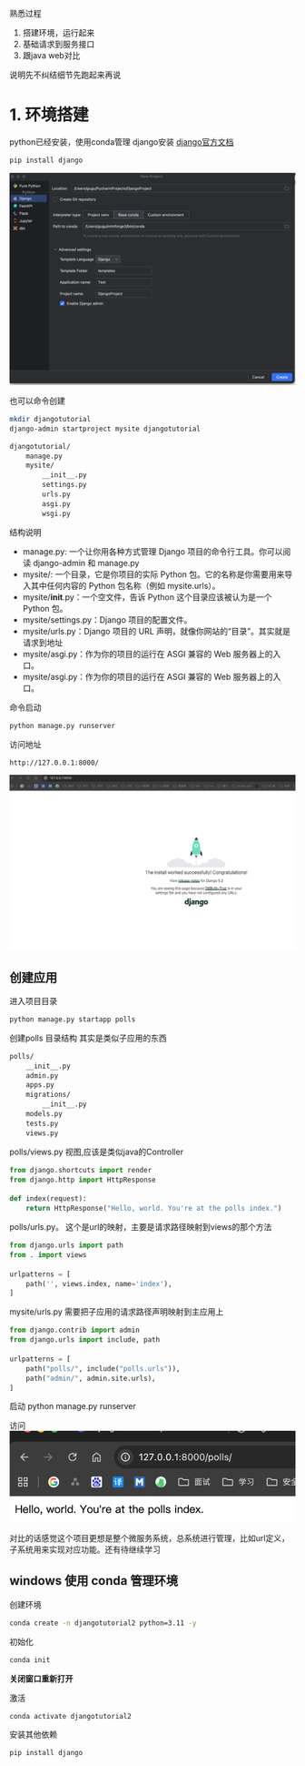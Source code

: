 熟悉过程
1. 搭建环境，运行起来
2. 基础请求到服务接口
3. 跟java web对比

说明先不纠结细节先跑起来再说
# 1. 环境搭建


python已经安装，使用conda管理
django安装
[django官方文档](https://docs.djangoproject.com/zh-hans/5.2/intro/tutorial01/)
```bash
pip install django
```

![img.png](images/创建项目.png)


也可以命令创建
```bash
mkdir djangotutorial
django-admin startproject mysite djangotutorial
```

```bash
djangotutorial/
    manage.py
    mysite/
        __init__.py
        settings.py
        urls.py
        asgi.py
        wsgi.py
```

结构说明
- manage.py: 一个让你用各种方式管理 Django 项目的命令行工具。你可以阅读 django-admin 和 manage.py 
- mysite/: 一个目录，它是你项目的实际 Python 包。它的名称是你需要用来导入其中任何内容的 Python 包名称（例如 mysite.urls）。
- mysite/__init__.py：一个空文件，告诉 Python 这个目录应该被认为是一个 Python 包。
- mysite/settings.py：Django 项目的配置文件。
- mysite/urls.py：Django 项目的 URL 声明，就像你网站的“目录”。其实就是请求到地址
- mysite/asgi.py：作为你的项目的运行在 ASGI 兼容的 Web 服务器上的入口。
- mysite/asgi.py：作为你的项目的运行在 ASGI 兼容的 Web 服务器上的入口。

命令启动
```bash
python manage.py runserver
```

访问地址
```
http://127.0.0.1:8000/
```

![img.png](images/访问首页.png)

## 创建应用
进入项目目录
```bash
python manage.py startapp polls
```
创建polls 目录结构 其实是类似子应用的东西
```bash
polls/
    __init__.py
    admin.py
    apps.py
    migrations/
        __init__.py
    models.py
    tests.py
    views.py
```


polls/views.py 视图,应该是类似java的Controller
```python
from django.shortcuts import render
from django.http import HttpResponse

def index(request):
    return HttpResponse("Hello, world. You're at the polls index.")
```

polls/urls.py。 这个是url的映射，主要是请求路径映射到views的那个方法
```python
from django.urls import path
from . import views

urlpatterns = [
    path('', views.index, name='index'),
]
```

mysite/urls.py 需要把子应用的请求路径声明映射到主应用上

```python
from django.contrib import admin
from django.urls import include, path

urlpatterns = [
    path("polls/", include("polls.urls")),
    path("admin/", admin.site.urls),
]
```

启动
python manage.py runserver


访问
![添加应用名首页.png](images/添加应用名首页.png)

对比的话感觉这个项目更想是整个微服务系统，总系统进行管理，比如url定义，子系统用来实现对应功能。还有待继续学习


## windows 使用 conda 管理环境
创建环境
``` bash
conda create -n djangotutorial2 python=3.11 -y
```
初始化 
```bash
conda init
```
**关闭窗口重新打开**

激活
``` bash
conda activate djangotutorial2
```
安装其他依赖
```bash
pip install django
```